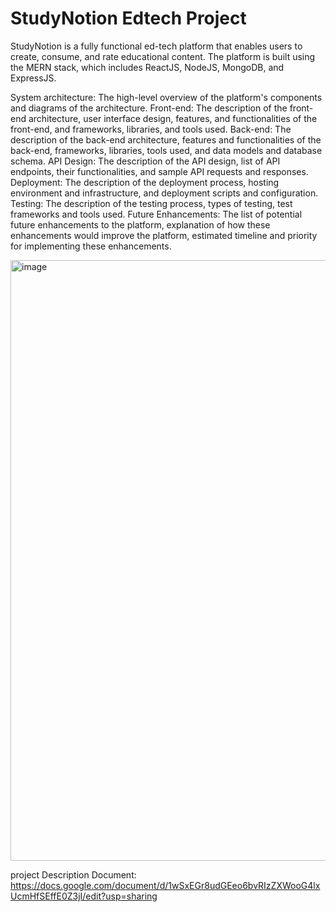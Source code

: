 # StudyNotion Edtech Project
StudyNotion is a fully functional ed-tech platform that enables users to create, consume, and rate educational content. The platform is built using the MERN stack, which includes ReactJS, NodeJS, MongoDB, and ExpressJS.

System architecture: The high-level overview of the platform's components and diagrams of the architecture.
Front-end: The description of the front-end architecture, user interface design, features, and functionalities of the front-end, and frameworks, libraries, and tools used.
Back-end: The description of the back-end architecture, features and functionalities of the back-end, frameworks, libraries, tools used, and data models and database schema.
API Design: The description of the API design, list of API endpoints, their functionalities, and sample API requests and responses.
Deployment: The description of the deployment process, hosting environment and infrastructure, and deployment scripts and configuration.
Testing: The description of the testing process, types of testing, test frameworks and tools used.
Future Enhancements: The list of potential future enhancements to the platform, explanation of how these enhancements would improve the platform, estimated timeline and priority for implementing these enhancements.



<img width="674" height="961" alt="image" src="https://github.com/user-attachments/assets/630721d0-58a5-485d-bf10-5017202c2aa8" />




project Description Document: https://docs.google.com/document/d/1wSxEGr8udGEeo6bvRIzZXWooG4lxUcmHfSEffE0Z3jI/edit?usp=sharing

